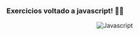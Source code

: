  ### Exercicios voltado a javascript! 🚀🚀 
 
 <div align="center">
 
![Javascript](https://www.google.com/url?sa=i&url=https%3A%2F%2Fbesthqwallpapers.com%2Fother%2Fjavascript-golden-logo-programming-language-brown-metal-background-creative-javascript-logo-121135&psig=AOvVaw29JQdl_zPKeHhT8WOwoRSN&ust=1643842947557000&source=images&cd=vfe&ved=0CAsQjRxqFwoTCJDfrq3O3_UCFQAAAAAdAAAAABAK)

</div>